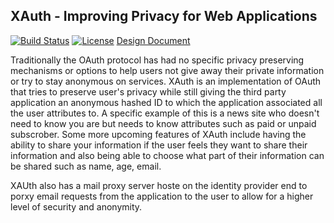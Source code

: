 ## XAuth - Improving Privacy for Web Applications
[![Build Status](https://travis-ci.org/abhinavtripathy/XAuth.svg?branch=master)](https://travis-ci.org/abhinavtripathy/XAuth)
[![License](http://img.shields.io/badge/License-MIT-brightgreen.svg)](./LICENSE)
[Design Document](https://docs.google.com/document/d/1risPVaKwMGAxjHQHAPwbsZ5wf7VXmoseCP-FbvIDilA/edit?usp=sharing)

Traditionally the OAuth protocol has had no specific privacy preserving mechanisms or options to help users not give away their private information or try to stay anonymous on services. XAuth is an implementation of OAuth that tries to preserve user's privacy while still giving the third party application an anonymous hashed ID to which the application associated all the user attributes to. A specific example of this is a news site who doesn't need to know you are but needs to know attributes such as paid or unpaid subscrober. Some more upcoming features of XAuth include having the ability to share your information if the user feels they want to share their information and also being able to choose what part of their information can be shared such as name, age, email. 

XAUth also has a mail proxy server hoste on the identity provider end to porxy email requests from the application to the user to allow for a higher level of security and anonymity. 

<!-- 
### Auth Server Setup 

To Install all the dependencies through NPM:

`npm install`

To deploy to Google Cloud:

`gcloud functions deploy auth --runtime nodejs8 --trigger-http`

`gcloud functions deploy signin --runtime nodejs8 --trigger-http`

`gcloud functions deploy token --runtime nodejs8 --trigger-http`


To test the functions:

`https://[gcp-region]-[project-name].cloudfunctions.net/token`

`https://[gcp-region]-[project-name].cloudfunctions.net/signin`

`https://[gcp-region]-[project-name].cloudfunctions.net/auth` -->
